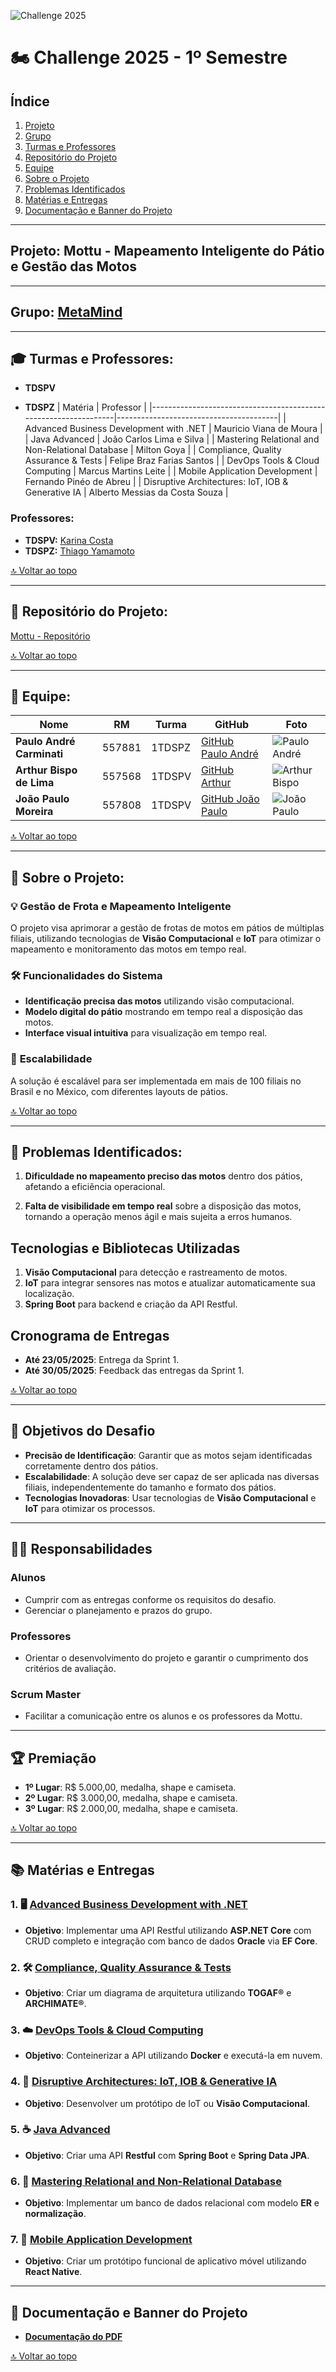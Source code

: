![Challenge 2025](https://drive.google.com/uc?export=view&id=1XYZiDX-1TIgX8M5a8fZGFslSe6ao9UXU)

# 🏍️ **Challenge 2025 - 1º Semestre**

## Índice
1. [Projeto](#projeto)
2. [Grupo](#grupo)
3. [Turmas e Professores](#turmas-e-professores)
4. [Repositório do Projeto](#repositorio-do-projeto)
5. [Equipe](#equipe)
6. [Sobre o Projeto](#sobre-o-projeto)
7. [Problemas Identificados](#problemas-identificados)
8. [Matérias e Entregas](#materias-e-entregas)
9. [Documentação e Banner do Projeto](#documentacao-e-banner-do-projeto)

---

## <a name="projeto"></a>**Projeto:** Mottu - Mapeamento Inteligente do Pátio e Gestão das Motos  

---

## <a name="grupo"></a>**Grupo:** [MetaMind](#)

---

## 🎓 **Turmas e Professores:**

- **TDSPV**

- **TDSPZ**
| Matéria                                                         | Professor                              |
|-----------------------------------------------------------------|----------------------------------------|
| Advanced Business Development with .NET                         | Mauricio Viana de Moura                |
| Java Advanced                                                   | João Carlos Lima e Silva               |
| Mastering Relational and Non-Relational Database                | Milton Goya                            |
| Compliance, Quality Assurance & Tests                           | Felipe Braz Farias Santos              |
| DevOps Tools & Cloud Computing                                  | Marcus Martins Leite                   |
| Mobile Application Development                                  | Fernando Pinéo de Abreu                |
| Disruptive Architectures: IoT, IOB & Generative IA              | Alberto Messias da Costa Souza         |


### Professores:
- **TDSPV:** [Karina Costa](https://github.com/karinacosta)
- **TDSPZ:** [Thiago Yamamoto](https://github.com/thiagoyamamoto)

[🔝 Voltar ao topo](#)

---

## <a name="repositorio-do-projeto"></a>📂 **Repositório do Projeto:**

[Mottu - Repositório](https://github.com/carmipa/mottu-mapping)

[🔝 Voltar ao topo](#)

---

## <a name="equipe"></a>👥 **Equipe:**

| Nome                      | RM     | Turma  | GitHub                                            | Foto                                                                                          |
| ------------------------- | ------ | ------ | ------------------------------------------------- | --------------------------------------------------------------------------------------------- |
| **Paulo André Carminati** | 557881 | 1TDSPZ | [GitHub Paulo André](https://github.com/carmipa)  | ![Paulo André](https://drive.google.com/uc?export=view&id=19bA5l9huX-K2Kkr7uHWHl4tjGjR6ssSZ)  |
| **Arthur Bispo de Lima**  | 557568 | 1TDSPV | [GitHub Arthur](https://github.com/ArthurBispo00) | ![Arthur Bispo](https://drive.google.com/uc?export=view&id=1qkq69PTvJU6VSS_cWNDiyknRQSCBUakg) |
| **João Paulo Moreira**    | 557808 | 1TDSPV | [GitHub João Paulo](https://github.com/joao1015)  | ![João Paulo](https://drive.google.com/uc?export=view&id=1wxoVt-5v4ifCAGZHkINnNNZuMXSqowpz)   |

[🔝 Voltar ao topo](#)

---

## <a name="sobre-o-projeto"></a>📑 **Sobre o Projeto:**

### 💡 **Gestão de Frota e Mapeamento Inteligente**  
O projeto visa aprimorar a gestão de frotas de motos em pátios de múltiplas filiais, utilizando tecnologias de **Visão Computacional** e **IoT** para otimizar o mapeamento e monitoramento das motos em tempo real.

### 🛠 **Funcionalidades do Sistema**  
- **Identificação precisa das motos** utilizando visão computacional.
- **Modelo digital do pátio** mostrando em tempo real a disposição das motos.
- **Interface visual intuitiva** para visualização em tempo real.

### 🚀 **Escalabilidade**  
A solução é escalável para ser implementada em mais de 100 filiais no Brasil e no México, com diferentes layouts de pátios.

[🔝 Voltar ao topo](#)

---

## <a name="problemas-identificados"></a>🚩 **Problemas Identificados:**

1. **Dificuldade no mapeamento preciso das motos** dentro dos pátios, afetando a eficiência operacional.
   
2. **Falta de visibilidade em tempo real** sobre a disposição das motos, tornando a operação menos ágil e mais sujeita a erros humanos.

## Tecnologias e Bibliotecas Utilizadas

1. **Visão Computacional** para detecção e rastreamento de motos.
2. **IoT** para integrar sensores nas motos e atualizar automaticamente sua localização.
3. **Spring Boot** para backend e criação da API Restful.

## Cronograma de Entregas

- **Até 23/05/2025**: Entrega da Sprint 1.
- **Até 30/05/2025**: Feedback das entregas da Sprint 1.

[🔝 Voltar ao topo](#)

---

## 🎯 **Objetivos do Desafio**

- **Precisão de Identificação**: Garantir que as motos sejam identificadas corretamente dentro dos pátios.
- **Escalabilidade**: A solução deve ser capaz de ser aplicada nas diversas filiais, independentemente do tamanho e formato dos pátios.
- **Tecnologias Inovadoras**: Usar tecnologias de **Visão Computacional** e **IoT** para otimizar os processos.

---

## 🧑‍💻 **Responsabilidades**

### Alunos
- Cumprir com as entregas conforme os requisitos do desafio.
- Gerenciar o planejamento e prazos do grupo.

### Professores
- Orientar o desenvolvimento do projeto e garantir o cumprimento dos critérios de avaliação.

### Scrum Master
- Facilitar a comunicação entre os alunos e os professores da Mottu.

---

## 🏆 **Premiação**

- **1º Lugar**: R$ 5.000,00, medalha, shape e camiseta.
- **2º Lugar**: R$ 3.000,00, medalha, shape e camiseta.
- **3º Lugar**: R$ 2.000,00, medalha, shape e camiseta.

[🔝 Voltar ao topo](#)

---

## <a name="materias-e-entregas"></a>📚 **Matérias e Entregas**

### 1. 🖥️ [Advanced Business Development with .NET](https://docs.microsoft.com/en-us/dotnet/core/)
   - **Objetivo**: Implementar uma API Restful utilizando **ASP.NET Core** com CRUD completo e integração com banco de dados **Oracle** via **EF Core**.

### 2. 🛠️ [Compliance, Quality Assurance & Tests](https://en.wikipedia.org/wiki/Compliance_(law))
   - **Objetivo**: Criar um diagrama de arquitetura utilizando **TOGAF®** e **ARCHIMATE®**.

### 3. ☁️ [DevOps Tools & Cloud Computing](https://azure.microsoft.com/en-us/overview/devops/)
   - **Objetivo**: Conteinerizar a API utilizando **Docker** e executá-la em nuvem.

### 4. 🤖 [Disruptive Architectures: IoT, IOB & Generative IA](https://www.i-scoop.eu/internet-of-things-iot/)
   - **Objetivo**: Desenvolver um protótipo de IoT ou **Visão Computacional**.

### 5. ☕ [Java Advanced](https://spring.io/projects/spring-boot)
   - **Objetivo**: Criar uma API **Restful** com **Spring Boot** e **Spring Data JPA**.

### 6. 💾 [Mastering Relational and Non-Relational Database](https://www.oracle.com/database/)
   - **Objetivo**: Implementar um banco de dados relacional com modelo **ER** e **normalização**.

### 7. 📱 [Mobile Application Development](https://reactnative.dev/)
   - **Objetivo**: Criar um protótipo funcional de aplicativo móvel utilizando **React Native**.

---

## <a name="documentacao-e-banner-do-projeto"></a>📑 **Documentação e Banner do Projeto**

- **[Documentação do PDF](https://drive.google.com/file/d/1lxg7SaaaJmneLBUkQdEgxQvdBox_FAwC/view?usp=sharing)**

[🔝 Voltar ao topo](#)
